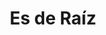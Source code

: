 ---
title: Es de Raíz
region: Madrid
web: "https://esderaiz.com"
address: Mercado de Sta Mª de la Cabeza, planta baja, local 20. 28045
phone: +34 910176891
img_path: /img/cards-tiendas/esderaiz.jpg
twitter: EsDeRaiz
facebook: EsDeRaiz
instagram: esderaiz/
---